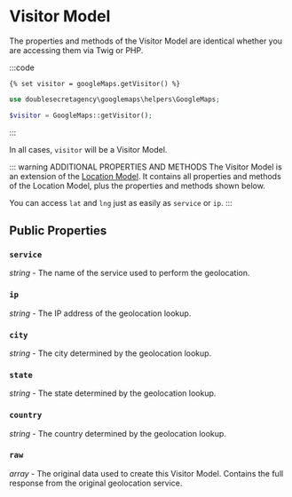 # Visitor Model

The properties and methods of the Visitor Model are identical whether you are accessing them via Twig or PHP.

:::code
```twig
{% set visitor = googleMaps.getVisitor() %}
```
```php
use doublesecretagency\googlemaps\helpers\GoogleMaps;

$visitor = GoogleMaps::getVisitor();
```
:::

In all cases, `visitor` will be a Visitor Model.

::: warning ADDITIONAL PROPERTIES AND METHODS
The Visitor Model is an extension of the [Location Model](/models/location-model/). It contains all properties and methods of the Location Model, plus the properties and methods shown below.

You can access `lat` and `lng` just as easily as `service` or `ip`.
:::

## Public Properties

### `service`

_string_ - The name of the service used to perform the geolocation.

### `ip`

_string_ - The IP address of the geolocation lookup.

### `city`

_string_ - The city determined by the geolocation lookup.

### `state`

_string_ - The state determined by the geolocation lookup.

### `country`

_string_ - The country determined by the geolocation lookup.

### `raw`

_array_ - The original data used to create this Visitor Model. Contains the full response from the original geolocation service.
